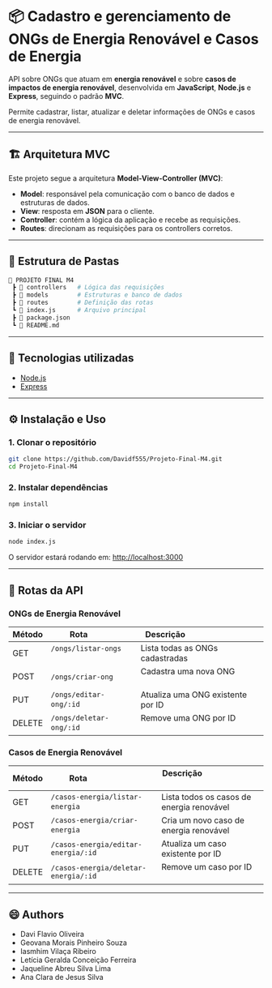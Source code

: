 # 📦 Cadastro e gerenciamento de ONGs de Energia Renovável e Casos de Energia

API sobre ONGs que atuam em **energia renovável** e sobre **casos de impactos de energia renovável**, desenvolvida em **JavaScript**, **Node.js** e **Express**, seguindo o padrão **MVC**.

Permite cadastrar, listar, atualizar e deletar informações de ONGs e casos de energia renovável.

---

## 🏗️ Arquitetura MVC

Este projeto segue a arquitetura **Model-View-Controller (MVC)**:

* **Model**: responsável pela comunicação com o banco de dados e estruturas de dados.
* **View**: resposta em **JSON** para o cliente.
* **Controller**: contém a lógica da aplicação e recebe as requisições.
* **Routes**: direcionam as requisições para os controllers corretos.

---

## 📂 Estrutura de Pastas

```bash
📂 PROJETO FINAL M4
 ┣ 📂 controllers   # Lógica das requisições
 ┣ 📂 models        # Estruturas e banco de dados
 ┣ 📂 routes        # Definição das rotas
 ┗ 📜 index.js      # Arquivo principal
 ┣ 📜 package.json
 ┗ 📜 README.md
```

---

## 🚀 Tecnologias utilizadas

* [Node.js](https://nodejs.org/)
* [Express](https://expressjs.com/)

---

## ⚙️ Instalação e Uso

### 1. Clonar o repositório

```bash
git clone https://github.com/Davidf555/Projeto-Final-M4.git
cd Projeto-Final-M4
```

### 2. Instalar dependências

```bash
npm install
```

### 3. Iniciar o servidor

```bash
node index.js
```

O servidor estará rodando em: [http://localhost:3000](http://localhost:3000)

---

## 📡 Rotas da API

### ONGs de Energia Renovável

| Método  | Rota                   | Descrição                                 |
| ------- | ---------------------- | ----------------------------------------- |
| GET     | `/ongs/listar-ongs`         | Lista todas as ONGs cadastradas           |
| POST    | `/ongs/criar-ong`          | Cadastra uma nova ONG                     |
| PUT     | `/ongs/editar-ong/:id`     | Atualiza uma ONG existente por ID         |
| DELETE  | `/ongs/deletar-ong/:id`    | Remove uma ONG por ID                     |

### Casos de Energia Renovável

| Método  | Rota                                 | Descrição                                 |
| ------- | ------------------------------------ | ----------------------------------------- |
| GET     | `/casos-energia/listar-energia`      | Lista todos os casos de energia renovável |
| POST    | `/casos-energia/criar-energia`       | Cria um novo caso de energia renovável    |
| PUT     | `/casos-energia/editar-energia/:id`  | Atualiza um caso existente por ID         |
| DELETE  | `/casos-energia/deletar-energia/:id` | Remove um caso por ID                     |

---

## 😄 Authors

* Davi Flavio Oliveira
* Geovana Morais Pinheiro Souza
* Iasmhim Vilaça Ribeiro
* Letícia Geralda Conceição Ferreira
* Jaqueline Abreu Silva Lima
* Ana Clara de Jesus Silva
